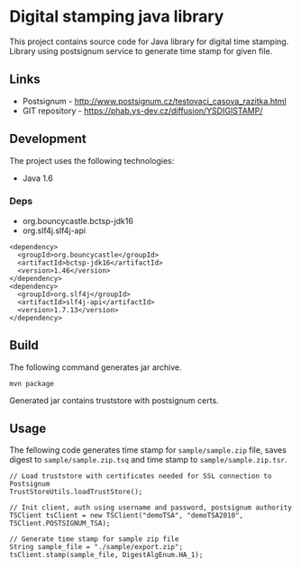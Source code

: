 Digital stamping java library
=============================

This project contains source code for Java library for digital time stamping.
Library using postsignum service to generate time stamp for given file.

## Links

- Postsignum - http://www.postsignum.cz/testovaci_casova_razitka.html
- GIT repository - https://phab.ys-dev.cz/diffusion/YSDIGISTAMP/

## Development

The project uses the following technologies:

- Java 1.6

### Deps

- org.bouncycastle.bctsp-jdk16
- org.slf4j.slf4j-api

```
<dependency>
  <groupId>org.bouncycastle</groupId>
  <artifactId>bctsp-jdk16</artifactId>
  <version>1.46</version>
</dependency>
<dependency>
  <groupId>org.slf4j</groupId>
  <artifactId>slf4j-api</artifactId>
  <version>1.7.13</version>
</dependency>
```

## Build

The following command generates jar archive.

    mvn package
    
Generated jar contains truststore with postsignum certs.

## Usage

The fellowing code generates time stamp for `sample/sample.zip` file, 
saves digest to `sample/sample.zip.tsq` and time stamp to `sample/sample.zip.tsr`.

```
// Load truststore with certificates needed for SSL connection to Postsignum
TrustStoreUtils.loadTrustStore();

// Init client, auth using username and password, postsignum authority
TSClient tsClient = new TSClient("demoTSA", "demoTSA2010", TSClient.POSTSIGNUM_TSA);

// Generate time stamp for sample zip file
String sample_file = "./sample/export.zip";
tsClient.stamp(sample_file, DigestAlgEnum.HA_1);
```
